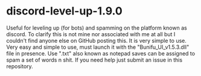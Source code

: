 # discord-level-up-1.9.0
Useful for leveling up (for bots) and spamming on the platform known as discord. To clarify this is not mine nor associated with me at all but I couldn't find anyone else on GitHub posting this. It is very simple to use.
Very easy and simple to use, must launch it with the "Bunifu_UI_v1.5.3.dll" file in presence. Use ".txt" also known as notepad saves can be assigned to spam a set of words n shit. If you need help just submit an issue in this repository.
